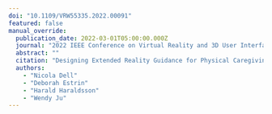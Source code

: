 ```yaml
---
doi: "10.1109/VRW55335.2022.00091"
featured: false
manual_override:
  publication_date: 2022-03-01T05:00:00.000Z
  journal: "2022 IEEE Conference on Virtual Reality and 3D User Interfaces Abstracts and Workshops (VRW)"
  abstract: ""
  citation: "Designing Extended Reality Guidance for Physical Caregiving Tasks (2022)"
  authors:
    - "Nicola Dell"
    - "Deborah Estrin"
    - "Harald Haraldsson"
    - "Wendy Ju"
---
```


<!-- You can add additional content about this publication here if needed -->
